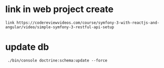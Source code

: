 link in web project create
==========================
    link https://codereviewvideos.com/course/symfony-3-with-reactjs-and-angular/video/simple-symfony-3-restful-api-setup

update db
=========
     ./bin/console doctrine:schema:update --force
